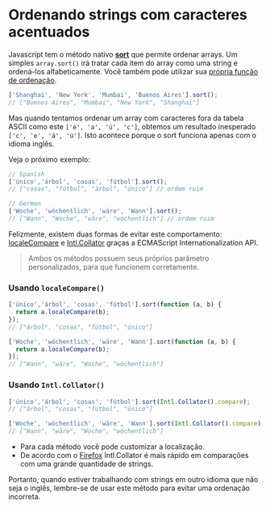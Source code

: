 # Ordenando strings com caracteres acentuados

Javascript tem o método nativo **[sort](https://developer.mozilla.org/en-US/docs/Web/JavaScript/Reference/Global_Objects/Array/sort)** que permite ordenar arrays. Um simples `array.sort()` irá tratar cada item do array como uma string e ordená-los alfabeticamente. Você também pode utilizar sua [própria função de ordenação](https://developer.mozilla.org/en-US/docs/Web/JavaScript/Reference/Global_Objects/Array/sort#Parameters).

```javascript
['Shanghai', 'New York', 'Mumbai', 'Buenos Aires'].sort();
// ["Buenos Aires", "Mumbai", "New York", "Shanghai"]
```

Mas quando tentamos ordenar um array com caracteres fora da tabela ASCII como este `['é', 'a', 'ú', 'c']`, obtemos um resultado inesperado `['c', 'e', 'á', 'ú']`. Isto acontece porque o sort funciona apenas com o idioma inglês.

Veja o próximo exemplo:

```javascript
// Spanish
['único','árbol', 'cosas', 'fútbol'].sort();
// ["cosas", "fútbol", "árbol", "único"] // ordem ruim

// German
['Woche', 'wöchentlich', 'wäre', 'Wann'].sort();
// ["Wann", "Woche", "wäre", "wöchentlich"] // ordem ruim
```

Felizmente, existem duas formas de evitar este comportamento: [localeCompare](https://developer.mozilla.org/en-US/docs/Web/JavaScript/Reference/Global_Objects/String/localeCompare) e [Intl.Collator](https://developer.mozilla.org/en-US/docs/Web/JavaScript/Reference/Global_Objects/Collator) graças a ECMAScript Internationalization API.

> Ambos os métodos possuem seus próprios parâmetro personalizados, para que funcionem corretamente.

### Usando `localeCompare()`

```javascript
['único','árbol', 'cosas', 'fútbol'].sort(function (a, b) {
  return a.localeCompare(b);
});
// ["árbol", "cosas", "fútbol", "único"]

['Woche', 'wöchentlich', 'wäre', 'Wann'].sort(function (a, b) {
  return a.localeCompare(b);
});
// ["Wann", "wäre", "Woche", "wöchentlich"]
```

### Usando `Intl.Collator()`

```javascript
['único','árbol', 'cosas', 'fútbol'].sort(Intl.Collator().compare);
// ["árbol", "cosas", "fútbol", "único"]

['Woche', 'wöchentlich', 'wäre', 'Wann'].sort(Intl.Collator().compare);
// ["Wann", "wäre", "Woche", "wöchentlich"]
```

- Para cada método você pode customizar a localização.
- De acordo com o [Firefox](https://developer.mozilla.org/en-US/docs/Web/JavaScript/Reference/Global_Objects/String/localeCompare#Performance) Intl.Collator é mais rápido em comparações com uma grande quantidade de strings.

Portanto, quando estiver trabalhando com strings em outro idioma que não seja o inglês, lembre-se de usar este método para evitar uma ordenação incorreta.
